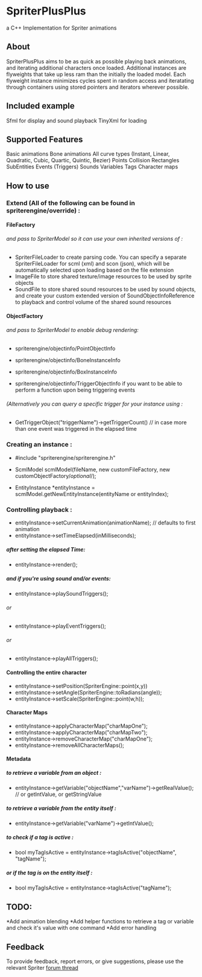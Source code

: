 # SpriterPlusPlus
a C++ Implementation for Spriter animations

## About
SpriterPlusPlus aims to be as quick as possible playing back animations, and iterating additional characters once loaded.
Additional instances are flyweights that take up less ram than the initially the loaded model.
Each flyweight instance minimizes cycles spent in random access and iteratating through containers using stored pointers and iterators wherever possible.

## Included example
Sfml for display and sound playback
TinyXml for loading

## Supported Features
Basic animations
Bone animations
All curve types (Instant, Linear, Quadratic, Cubic, Quartic, Quintic, Bezier)
Points
Collision Rectangles
SubEntities
Events (Triggers)
Sounds
Variables
Tags
Character maps

## How to use

### Extend (All of the following can be found in spriterengine/override) :
#### FileFactory 
###### and pass to SpriterModel so it can use your own inherited versions of :
* SpriterFileLoader to create parsing code.  You can specify a separate SpriterFileLoader for scml (xml) and scon (json), which will be automatically selected upon loading based on the file extension
* ImageFile to store shared texture/image resources to be used by sprite objects
* SoundFile to store shared sound resources to be used by sound objects, and create your custom extended version of SoundObjectInfoReference to playback and control volume of the shared sound resources

#### ObjectFactory 
###### and pass to SpriterModel to enable debug rendering:
* spriterengine/objectinfo/PointObjectInfo 

* spriterengine/objectinfo/BoneInstanceInfo
* spriterengine/objectinfo/BoxInstanceInfo 

* spriterengine/objectinfo/TriggerObjectInfo if you want to be able to perform a function upon being triggering events
###### (Alternatively you can query a specific trigger for your instance using :
* GetTriggerObject("triggerName")->getTriggerCount() // in case more than one event was triggered in the elapsed time




### Creating an instance :
* #include "spriterengine/spriterengine.h"
* ScmlModel scmlModel(fileName, new customFileFactory, new customObjectFactory/*optional*/);

* EntityInstance *entityInstance = scmlModel.getNewEntityInstance(entityName or entityIndex);


### Controlling playback :
* entityInstance->setCurrentAnimation(animationName); // defaults to first animation
* entityInstance->setTimeElapsed(inMilliseconds);


##### after setting the elapsed Time:
* entityInstance->render();

##### and if you're using sound and/or events:
* entityInstance->playSoundTriggers();

###### or

* entityInstance->playEventTriggers();

###### or

* entityInstance->playAllTriggers();



#### Controlling the entire character
* entityInstance->setPosition(SpriterEngine::point(x,y))
* entityInstance->setAngle(SpriterEngine::toRadians(angle));
* entityInstance->setScale(SpriterEngine::point(w,h));


#### Character Maps
* entityInstance->applyCharacterMap("charMapOne");
* entityInstance->applyCharacterMap("charMapTwo");
* entityInstance->removeCharacterMap("charMapOne");
* entityInstance->removeAllCharacterMaps();


#### Metadata
##### to retrieve a variable from an object :
* entityInstance->getVariable("objectName","varName")->getRealValue(); // or getIntValue, or getStringValue

##### to retrieve a variable from the entity itself :
* entityInstance->getVariable("varName")->getIntValue(); 

##### to check if a tag is active :
* bool myTagIsActive = entityInstance->tagIsActive("objectName", "tagName");

##### or if the tag is on the entity itself :
* bool myTagIsActive = entityInstance->tagIsActive("tagName");


## TODO:
*Add animation blending
*Add helper functions to retrieve a tag or variable and check it's value with one command
*Add error handling 


## Feedback
To provide feedback, report errors, or give suggestions, please use the relevant Spriter [forum thread](http://brashmonkey.com/forum/index.php?/topic/4464-spriterplusplus-a-c-spriter-implementation/ "BrashMonkey forums")
